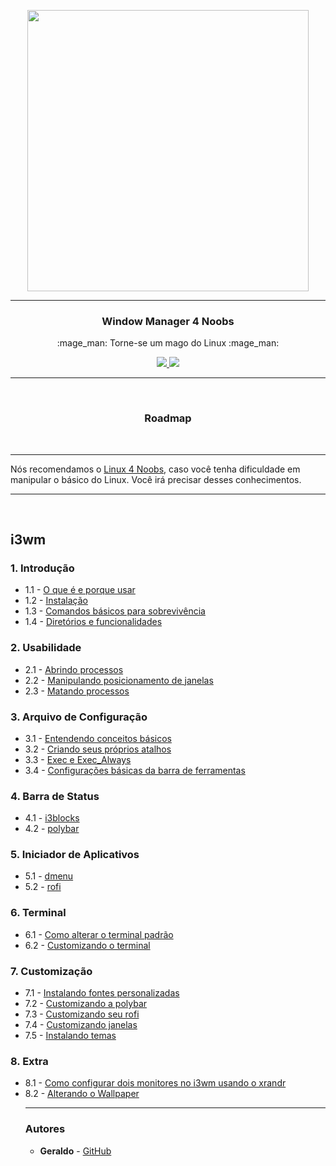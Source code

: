 <p align="center">
	<img src="https://user-images.githubusercontent.com/41551840/81976939-a5dacb00-95ff-11ea-814f-e47156215a93.png" height="450">
</p>


___

<p align="center">
	<h3 align="center">Window Manager 4 Noobs</h3>
	<p align="center">:mage_man: Torne-se um mago do Linux :mage_man:</p>
</p>

<p align="center">
	<a target="__blank" href="#">
	  <img src="https://img.shields.io/badge/status-in progress-red?&style=for-the-badge"/>
	  <img src="https://img.shields.io/badge/license-mit-blue?&style=for-the-badge"/>
	</a>
</p>

___

<br>

<h3 align="center">Roadmap</h3>

<br>

<hr>

<p>Nós recomendamos o <a href="https://github.com/lucashe4rt/linux4noobs">Linux 4 Noobs</a>, caso você tenha dificuldade em manipular o básico do Linux. Você irá precisar desses conhecimentos.</p>

<hr>

<br>

<h2>i3wm</h2>

<h3>1. Introdução</h3>
<ul>
  <li>1.1 - <a href="i3wm/01 - Introdução/1.1-O_que_e_e_porque_usar.md">O que é e porque usar</a></li>
  <li>1.2 - <a href="i3wm/01 - Introdução/1.2-Instalacao.md">Instalação</a></li>
  <li>1.3 - <a href="i3wm/01 - Introdução/1.3-Comandos_sobrevivencia.md">Comandos básicos para sobrevivência</a></li>
  <li>1.4 - <a href="i3wm/01 - Introdução/1.4-Diretorios_e_funcionalidades.md">Diretórios e funcionalidades</a></li>  
</ul>

<h3>2. Usabilidade</h3>
<ul>
  <li>2.1 - <a href="i3wm/02 - Usabilidade/2.1-Abrindo_processos.md">Abrindo processos</a></li>
  <li>2.2 - <a href="i3wm/02 - Usabilidade/2.2-Manipulando_janelas.md">Manipulando posicionamento de janelas</a></li>
  <li>2.3 - <a href="i3wm/02 - Usabilidade/2.3-Matando_processos.md">Matando processos</a></li>
</ul>

<h3>3. Arquivo de Configuração</h3>
<ul>
  <li>3.1 - <a href="i3wm/03 - Arquivo config/3.1-Entendendo_basicos.md">Entendendo conceitos básicos</a></li>
  <li>3.2 - <a href="i3wm/03 - Arquivo config/3.2-Criando_atalhos.md">Criando seus próprios atalhos</a></li>
  <li>3.3 - <a href="i3wm/03 - Arquivo config/3.3-exec_e_exec_always.md">Exec e Exec_Always</a></li>
  <li>3.4 - <a href="i3wm/03 - Arquivo config/3.4-Configuracoes_basicas.md">Configurações básicas da barra de ferramentas</a></li>
</ul>

<h3>4. Barra de Status</h3>
<ul>
  <li>4.1 - <a href="i3wm/04 - Barra de Status/4.1-i3blocks.md">i3blocks</a></li>
  <li>4.2 - <a href="i3wm/04 - Barra de Status/4.2-polybar.md">polybar</a></li>
</ul>

<h3>5. Iniciador de Aplicativos</h3>
<ul>
  <li>5.1 - <a href="i3wm/05 - Iniciador de Aplicativos/5.1-dmenu.md">dmenu</a></li>
  <li>5.2 - <a href="i3wm/05 - Iniciador de Aplicativos/5.2-rofi.md">rofi</a></li>
</ul>

<h3>6. Terminal</h3>
<ul>
  <li>6.1 - <a href="i3wm/06 - Terminal/6.1-Alterando_terminal.md">Como alterar o terminal padrão</a></li>
  <li>6.2 - <a href="i3wm/06 - Terminal/6.2-Customizando_terminal.md">Customizando o terminal</a></li>
</ul>

<h3>7. Customização</h3>
<ul>
  <li>7.1 - <a href="i3wm/07 - Customização/7.1-Instalando_fontes.md">Instalando fontes personalizadas</a></li>
  <li>7.2 - <a href="i3wm/07 - Customização/7.2-Customizando_polybar.md">Customizando a polybar</a></li>
  <li>7.3 - <a href="i3wm/07 - Customização/7.3-Customizando_rofi.md">Customizando seu rofi</a></li>
  <li>7.4 - <a href="i3wm/07 - Customização/7.4-Customizando_janelas.md">Customizando janelas</a></li>
  <li>7.5 - <a href="i3wm/07 - Customização/7.5-Instalando_temas.md">Instalando temas</a></li>
</ul>

<h3>8. Extra</h3>
<ul>
  <li>8.1 - <a href="i3wm/08 - Extra/8.1-xrandr.md">Como configurar dois monitores no i3wm usando o xrandr</a></li>
  <li>8.2 - <a href="i3wm/08 - Extra/8.2-Alterando_wallpapers.md">Alterando o Wallpaper</a></li>
<hr>

<h3>Autores</h3>

<ul>
<li><b>Geraldo</b> - <a href="https://github.com/geraldoam" target="__blank">GitHub</a>
</ul>
